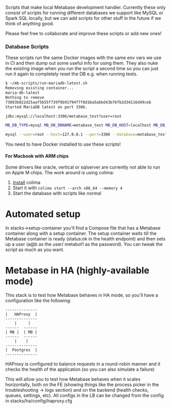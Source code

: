 Scripts that make local Metabase development handier. Currently these only consist of scripts for running different
databases we support like MySQL or Spark SQL locally, but we can add scripts for other stuff in the future if we think
of anything good.

Please feel free to collaborate and improve these scripts or add new ones!

### Database Scripts

These scripts run the same Docker images with the same env vars we use in CI and then dump out some useful info for
using them. They also nuke the existing image when you run the script a second time so you can just run it again to
completely reset the DB e.g. when running tests.

```bash
$ ~/mb-scripts/run-mariadb-latest.sh
Removing existing container...
maria-db-latest
Nothing to remove
73003b822d25aaf5b55f739f9b91f94f7f8d16a5abbd43b76fb2d34116d49ceb
Started MariaDB latest on port 3306.

jdbc:mysql://localhost:3306/metabase_test?user=root

MB_DB_TYPE=mysql MB_DB_DBNAME=metabase_test MB_DB_HOST=localhost MB_DB_PASS='' MB_DB_PORT=3306 MB_DB_USER=root MB_MYSQL_TEST_USER=root

mysql --user=root --host=127.0.0.1 --port=3306 --database=metabase_test
```

You need to have Docker installed to use these scripts!

#### For Macbook with ARM chips
Some drivers like oracle, vertical or sqlserver are currently not able to run on Apple M chips.
The work around is using colima:
1. [Install](https://github.com/abiosoft/colima#getting-started) colima
2. Start it with `colima start --arch x86_64 --memory 4`
3. Start the database with scripts like normal

# Automated setup

In stacks->setup-container you'll find a Compose file that has a Metabase container along with a setup container. The setup container waits till the Metabase container is ready (status:ok in the health endpoint) and then sets up a user (a@b as the user/ metabot1 as the password). You can tweak the script as much as you want.

# Metabase in HA (highly-available mode)

This stack is to test how Metabase behaves in HA mode, so you'll have a configuration like the following:

```
--------------
|   HAProxy  |
--------------
    |     |
------  ------
| MB |  | MB |
------  ------
    |    |
--------------
|  Postgres  |
--------------
```

HAProxy is configured to balance requests in a round-robin manner and it checks the health of the application (so you can also simulate a failure)

This will allow you to test how Metabase behaves when it scales horizontally, both on the FE (showing things like the process picker in the troubleshooting -> logs section) and on the backend (health checks, queues, settings, etc). All configs in the LB can be changed from the config in stacks/ha/config/haproxy.cfg
